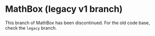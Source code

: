 MathBox (legacy v1 branch)
=======

This branch of MathBox has been discontinued. For the old code base, check the `legacy` branch.
